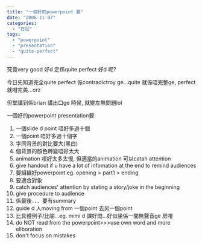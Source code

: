 ```yaml
---
title: "一個好的powerpoint 要"
date: "2006-11-07"
categories: 
  - "日記"
tags: 
  - "powerpoint"
  - "presentation"
  - "quite-perfect"
---
```


究竟very good 好d 定係quite perfect 好d 呢?

今日先知道完全quite perfect 係contradictroy ge...quite 就係唔完整ge, perfect 就咁完美...orz

但堂講到係brian 講出口ge 時侯, 就變左無問題lol

一個好的powerpoint presentation要:

1. 一個slide d point 唔好多過十個
2. 一個point 唔好多過十個字
3. 字同背景的對比要大(黑白)
4. 個背景的顏色轉變唔好太大
5. animation 唔好太多太慢, 但適當的animation 可以catah attention
6. give handout if u have a lot of infomation at the end to remind audiences
7. 要組織好powerpoint eg. opening > part1 > ending
8. 要適合對象
9. catch audiences' attention by stating a story/joke in the beginning
10. give procedure to audience
11. 係最後．．．要有summary
12. guide d 人moving from 一個point 去另一個point
13. 比具體例子/比喻...eg. mimi d 課好悶...好似坐係一間無聲音ge 房咁
14. do NOT read from the powerpoint>>>use own word and more eliboration
15. don't focus on mistakes

